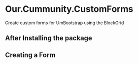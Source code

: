 # Our.Cummunity.CustomForms
Create custom forms for UmBootstrap using the BlockGrid

## After Installing the package

## Creating a Form
